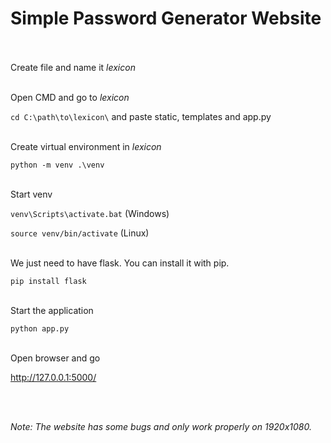 # Simple Password Generator Website<br/><br/>

Create file and name it *lexicon*<br/><br/>

Open CMD and go to *lexicon*

```cd C:\path\to\lexicon\``` and paste static, templates and app.py<br/><br/>

Create virtual environment in *lexicon*

```python -m venv .\venv```<br/><br/>

Start venv

```venv\Scripts\activate.bat``` (Windows)

```source venv/bin/activate``` (Linux)<br/><br/>

We just need to have flask. You can install it with pip.

```pip install flask```<br/><br/>

Start the application

```python app.py```<br/><br/>

Open browser and go

http://127.0.0.1:5000/

<br/>
<br/>

*Note: The website has some bugs and only work properly on 1920x1080.*

